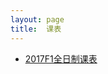 ```yaml
---
layout: page
title:  课表
---
```



<!--
- [拍摄于20170208北京家中(二楼)](http://jiangzerui.cn/public/asset/video/shushu_tea.mp4)
-->
- [2017F1全日制课表](cufembaer.github.io/schedule/F1.jpeg)